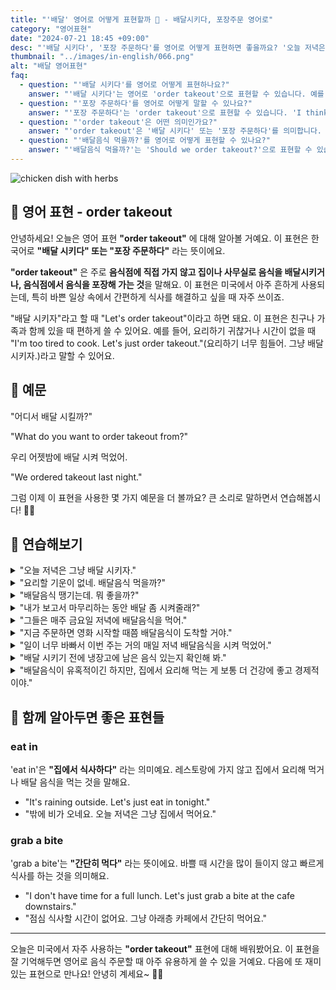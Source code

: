 ```yaml
---
title: "'배달' 영어로 어떻게 표현할까 🍔 - 배달시키다, 포장주문 영어로"
category: "영어표현"
date: "2024-07-21 18:45 +09:00"
desc: "'배달 시키다', '포장 주문하다'를 영어로 어떻게 표현하면 좋을까요? '오늘 저녁은 그냥 배달 시키자', '요리할 기운이 없네. 배달음식 먹을까?' 등을 영어로 표현하는 법을 배워봅시다. 다양한 예문을 통해서 연습하고 본인의 표현으로 만들어 보세요."
thumbnail: "../images/in-english/066.png"
alt: "배달 영어표현"
faq:
  - question: "'배달 시키다'를 영어로 어떻게 표현하나요?"
    answer: "'배달 시키다'는 영어로 'order takeout'으로 표현할 수 있습니다. 예를 들어, 'Let's order takeout tonight'은 '오늘 저녁은 배달 시키자'라는 의미입니다."
  - question: "'포장 주문하다'를 영어로 어떻게 말할 수 있나요?"
    answer: "'포장 주문하다'는 'order takeout'으로 표현할 수 있습니다. 'I think I'll order takeout for lunch'는 '점심으로 포장 주문을 할 것 같아'라고 해석됩니다."
  - question: "'order takeout'은 어떤 의미인가요?"
    answer: "'order takeout'은 '배달 시키다' 또는 '포장 주문하다'를 의미합니다. 음식점에 가지 않고 음식을 집이나 사무실로 배달시키거나, 음식점에서 음식을 포장해 가는 것을 말합니다."
  - question: "'배달음식 먹을까?'를 영어로 어떻게 표현할 수 있나요?"
    answer: "'배달음식 먹을까?'는 'Should we order takeout?'으로 표현할 수 있습니다."
---
```


![chicken dish with herbs](../images/in-english/066-1.avif)

## 🌟 영어 표현 - order takeout

안녕하세요! 오늘은 영어 표현 **"order takeout"** 에 대해 알아볼 거예요. 이 표현은 한국어로 **"배달 시키다" 또는 "포장 주문하다"** 라는 뜻이에요.

**"order takeout"** 은 주로 **음식점에 직접 가지 않고 집이나 사무실로 음식을 배달시키거나, 음식점에서 음식을 포장해 가는 것**을 말해요. 이 표현은 미국에서 아주 흔하게 사용되는데, 특히 바쁜 일상 속에서 간편하게 식사를 해결하고 싶을 때 자주 쓰이죠.

"배달 시키자"라고 할 때 "Let's order takeout"이라고 하면 돼요. 이 표현은 친구나 가족과 함께 있을 때 편하게 쓸 수 있어요. 예를 들어, 요리하기 귀찮거나 시간이 없을 때 "I'm too tired to cook. Let's just order takeout."(요리하기 너무 힘들어. 그냥 배달 시키자.)라고 말할 수 있어요.

## 📖 예문

"어디서 배달 시킬까?"

"What do you want to order takeout from?"

우리 어젯밤에 배달 시켜 먹었어.

"We ordered takeout last night."

그럼 이제 이 표현을 사용한 몇 가지 예문을 더 볼까요? 큰 소리로 말하면서 연습해봅시다! 🍕🍜

## 💬 연습해보기

<details>
<summary>"오늘 저녁은 그냥 배달 시키자."</summary>
<span>"Let's just order takeout tonight."</span>
</details>

<details>
<summary>"요리할 기운이 없네. 배달음식 먹을까?"</summary>
<span>"I'm too tired to cook. Should we order takeout?"</span>
</details>

<details>
<summary>"배달음식 땡기는데. 뭐 좋을까?"</summary>
<span>"I'm in the mood to order takeout. Any suggestions?"</span>
</details>

<details>
<summary>"내가 보고서 마무리하는 동안 배달 좀 시켜줄래?"</summary>
<span>"Can you order takeout while I <a href="/blog/in-english/295.finish/">finish</a> this report?"</span>
</details>

<details>
<summary>"그들은 매주 금요일 저녁에 배달음식을 먹어."</summary>
<span>"They always order takeout on Friday nights."</span>
</details>

<details>
<summary>"지금 주문하면 영화 시작할 때쯤 배달음식이 도착할 거야."</summary>
<span>"If we order takeout now, it should arrive by the time the movie starts."</span>
</details>

<details>
<summary>"일이 너무 바빠서 이번 주는 거의 매일 저녁 배달음식을 시켜 먹었어."</summary>
<span>"I've been so busy with work that I've been ordering takeout almost every night this week."</span>
</details>

<details>
<summary>"배달 시키기 전에 냉장고에 남은 음식 있는지 확인해 봐."</summary>
<span>"Before you order takeout, check if we have any leftovers in the fridge."</span>
</details>

<details>
<summary>"배달음식이 유혹적이긴 하지만, 집에서 요리해 먹는 게 보통 더 건강에 좋고 경제적이야."</summary>
<span>"Though it's <a href="/blog/vocab-1/019.tempting/">tempting</a> to order takeout, cooking at home is often healthier and more economical."</span>
</details>

## 🤝 함께 알아두면 좋은 표현들

### eat in

'eat in'은 **"집에서 식사하다"** 라는 의미예요. 레스토랑에 가지 않고 집에서 요리해 먹거나 배달 음식을 먹는 것을 말해요.

- "It's raining outside. Let's just eat in tonight."
- "밖에 비가 오네요. 오늘 저녁은 그냥 집에서 먹어요."

### grab a bite

'grab a bite'는 **"간단히 먹다"** 라는 뜻이에요. 바쁠 때 시간을 많이 들이지 않고 빠르게 식사를 하는 것을 의미해요.

- "I don't have time for a full lunch. Let's just grab a bite at the cafe downstairs."
- "점심 식사할 시간이 없어요. 그냥 아래층 카페에서 간단히 먹어요."

---

오늘은 미국에서 자주 사용하는 **"order takeout"** 표현에 대해 배워봤어요. 이 표현을 잘 기억해두면 영어로 음식 주문할 때 아주 유용하게 쓸 수 있을 거예요. 다음에 또 재미있는 표현으로 만나요! 안녕히 계세요~ 🍔🥡
